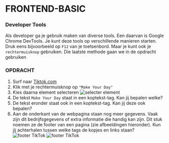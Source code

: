# FRONTEND-BASIC

### Developer Tools

Als developer ga je gebruik maken van diverse tools. Een daarvan is Google Chrome DevTools. Je kunt deze tools op verschillende manieren starten. Druk eens bijvoorbeeld op `F12` van je toetsenbord. Maar je kunt ook je `rechtermuisknop` gebruiken. Die laatste methode gaan we in de opdracht gebruiken

### OPDRACHT

1. Surf naar [Tiktok.com](https://www.tiktok.com/)
2. Klik met je rechtermuisknop op `"Make Your Day"`
3. Kies daarna element selecteren ![selecter element](/FRONTEND-BASIC/03%20-%20Basis%20HTML/taak03/images/elementselect.png)
4. De tekst `Make Your Day` staat in een koptekst-tag. Kan jij bepalen welke?
5. De tekst eronder staat ook in een koptekst-tag. Kan jij deze ook bepalen?
6. Aan de onderkant van de webpagina staan nog meer gegevens. Vaak zijn dit bedrijfsgegevens of extra informatie die handig kan zijn. Dit stuk noemen ze de footer van een pagina (zie afbeeldingen hieronder). Kun jij achterhalen tussen welke tags de kopjes en links staan?
   ![footer TikTok](/FRONTEND-BASIC/03%20-%20Basis%20HTML/taak03/images/footer.png)
   ![footer TikTok](/FRONTEND-BASIC/03%20-%20Basis%20HTML/taak03/images/footer-tech.png)
